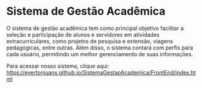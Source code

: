 # Sistema de Gestão Acadêmica
O sistema de gestão acadêmica tem como principal objetivo facilitar a seleção e participação de alunos e servidores em atividades extracurriculares, como projetos de pesquisa e extensão, viagens pedagógicas, entre outras. Além disso, o sistema contará com perfis para cada usuário, permitindo um melhor gerenciamento de suas informações.

Para acessar nosso sistema, clique aqui: https://evertonjuanx.github.io/SistemaGestaoAcademica/FrontEnd/index.html
